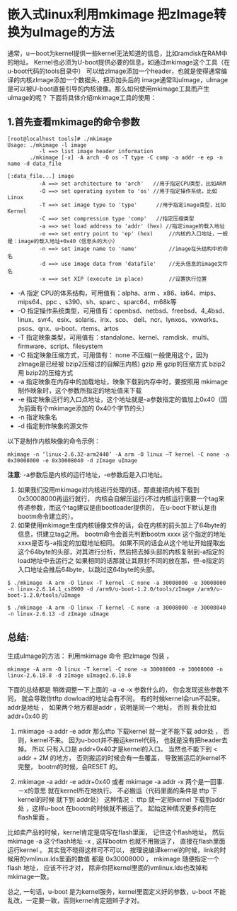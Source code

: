 嵌入式linux利用mkimage 把zImage转换为uImage的方法
================================================================================

通常，u－boot为kernel提供一些kernel无法知道的信息，比如ramdisk在RAM中的地址。
Kernel也必须为U-boot提供必要的信息，如通过mkimage这个工具（在u-boot代码的tools目录中）
可以给zImage添加一个header，也就是使得通常编译的内核zImage添加一个数据头，把添加头后的
image通常叫uImage，uImage是可以被U-boot直接引导的内核镜像。那么如何使用mkimage工具而产生uImage的呢？
下面将具体介绍mkimage工具的使用：

1.首先查看mkimage的命令参数
--------------------------------------------------------------------------------

```
[root@localhost tools]# ./mkimage
Usage: ./mkimage -l image
          -l ==> list image header information
       ./mkimage [-x] -A arch -O os -T type -C comp -a addr -e ep -n name -d data_file

[:data_file...] image
          -A ==> set architecture to 'arch'   //用于指定CPU类型，比如ARM
          -O ==> set operating system to 'os' //用于指定操作系统，比如Linux
          -T ==> set image type to 'type'      //用于指定image类型，比如Kernel
          -C ==> set compression type 'comp'   //指定压缩类型
          -a ==> set load address to 'addr' (hex) //指定image的载入地址
          -e ==> set entry point to 'ep' (hex)     //内核的入口地址，一般是：image的载入地址+0x40（信息头的大小）
          -n ==> set image name to 'name'          //image在头结构中的命名
          -d ==> use image data from 'datafile'    //无头信息的image文件名
          -x ==> set XIP (execute in place)        //设置执行位置
```

* -A 指定 CPU的体系结构，可用值有：alpha、arm 、x86、ia64、mips、mips64、ppc 、s390、sh、sparc 、sparc64、m68k等
* -O 指定操作系统类型，可用值有：openbsd、netbsd、freebsd、4_4bsd、linux、svr4、esix、solaris、irix、sco、
     dell、ncr、lynxos、vxworks、psos、qnx、u-boot、rtems、artos
* -T 指定映象类型，可用值有：standalone、kernel、ramdisk、multi、firmware、script、filesystem
* -C 指定映象压缩方式，可用值有：
      none   不压缩(一般使用这个，因为 zImage是已经被 bzip2压缩过的自解压内核)
      gzip    用 gzip的压缩方式
      bzip2   用 bzip2的压缩方式
* -a 指定映象在内存中的加载地址，映象下载到内存中时，要按照用 mkimage制作映象时，这个参数所指定的地址值来下载
* -e 指定映象运行的入口点地址，这个地址就是-a参数指定的值加上0x40（因为前面有个mkimage添加的 0x40个字节的头）
* -n 指定映象名
* -d 指定制作映象的源文件

以下是制作内核映像的命令示例：

```
mkimage -n ‘linux-2.6.32-arm2440’ -A arm -O linux –T kernel -C none -a 0x30008000 -e 0x30008040 -d zImage uImage
```

**注意**: -a参数后是内核的运行地址，-e参数后是入口地址。

1. 如果我们没用mkimage对内核进行处理的话，那直接把内核下载到0x30008000再运行就行，
   内核会自解压运行(不过内核运行需要一个tag来传递参数，而这个tag建议是由bootloader提供的，
   在u-boot下默认是由bootm命令建立的）。
2. 如果使用mkimage生成内核镜像文件的话，会在内核的前头加上了64byte的信息，供建立tag之用。
   bootm命令会首先判断bootm xxxx 这个指定的地址xxxx是否与-a指定的加载地址相同。
   如果不同的话会从这个地址开始提取出这个64byte的头部，对其进行分析，然后把去掉头部的内核复制到-a指定的load地址中去运行之
   如果相同的话那就让其原封不同的放在那，但-e指定的入口地址会推后64byte，以跳过这64byte的头部。

```
$ ./mkimage -A arm -O linux -T kernel -C none -a 30008000 -e 30008000 -n linux-2.6.14.1_cs8900 -d /arm9/u-boot-1.2.0/tools/zImage /arm9/u-boot-1.2.0/tools/uImage

$ ./mkimage -A arm -O linux -T kernel -C none -a 30008000 -e 30008040 -n linux-2.6.13 -d zImage uImage
```

总结:
--------------------------------------------------------------------------------

生成uImage的方法： 利用mkimage 命令 把zImage 包装 ，

```
mkimage -A arm -O linux -T kernel -C none -a 30008000 -e 30008000 -n linux-2.6.18.8 -d zImage uImage2.6.18.8
```
下面的总结都是 稍微调整一下上面的 -a -e -x 参数什么的， 你会发现这些参数不同，
就会导致你tftp dowload的地址会有不同， 有的时候kernel会run不起来。
addr是地址 ， 如果两个地方都是addr ，说明是同一个地址， 否则 我会比如addr+0x40 的

1. mkimage -a addr -e addr
   那么tftp 下载kernel 就一定不能下载 addr处 ， 否则，kernel不来。 因为u-boot并不搬运kernel代码，
   也就是没有把header去掉。 所以 只有入口是 addr+0x40才是kernel的入口。
   当然也不能下到 < addr + 2M 的地方， 否则搬运的时候会有一些覆盖， 导致搬运后的kernel不完整， bootm的时候，会RESET 的。

2. mkimage -a addr -e addr+0x40 或者 mkimage -a addr -x 两个是一回事.－x的意思 就在kernel所在地执行。
   不必搬运（代码里面的条件是 tftp 下kernel的时候 就下到 addr处）
   这种情况： tftp 就一定把kernel 下载到addr处 ，这样u-boot 在bootm的时候就不搬运了。
   起始这种情况更多的用在flash里面 。


比如卖产品的时候，kernel肯定是烧写在flash里面， 记住这个flash地址，
然后 mkimage -a 这个flash地址 -x , 这样bootm 也就不用搬运了， 直接在flash里面运行kernel 。
其实我不晓得这样可不可以， 按理说编译kernel的时候，link的时候用的vmlinux.lds里面的数值
都是 0x30008000 ， mkimage 随便指定一个flash 地址， 应该不行才对， 除非你把kernel里面的vmlinux.lds也改掉和mkimage一致。

总之, 一句话，u-boot 是为kernel服务，kernel里面定义好的参数，u-boot 不能乱改，一定要一致，否则kernel肯定翘辫子才对。
